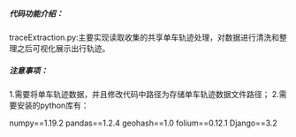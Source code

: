 ##### 代码功能介绍：

traceExtraction.py:主要实现读取收集的共享单车轨迹处理，对数据进行清洗和整理之后可视化展示出行轨迹。

##### 注意事项：

1.需要将单车轨迹数据，并且修改代码中路径为存储单车轨迹数据文件路径；
2.需要安装的python库有：

numpy==1.19.2 pandas==1.2.4 geohash==1.0 folium==0.12.1 Django==3.2

